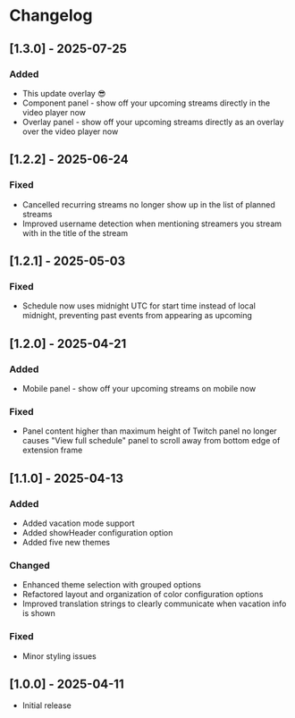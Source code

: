 # Changelog

## [1.3.0] - 2025-07-25

### Added
- This update overlay 😎
- Component panel - show off your upcoming streams directly in the video player now
- Overlay panel - show off your upcoming streams directly as an overlay over the video player now

## [1.2.2] - 2025-06-24

### Fixed
- Cancelled recurring streams no longer show up in the list of planned streams
- Improved username detection when mentioning streamers you stream with in the title of the stream

## [1.2.1] - 2025-05-03

### Fixed
- Schedule now uses midnight UTC for start time instead of local midnight, preventing past events from appearing as upcoming

## [1.2.0] - 2025-04-21

### Added
- Mobile panel - show off your upcoming streams on mobile now

### Fixed
- Panel content higher than maximum height of Twitch panel no longer causes "View full schedule" panel to scroll away from bottom edge of extension frame

## [1.1.0] - 2025-04-13

### Added
- Added vacation mode support
- Added showHeader configuration option
- Added five new themes

### Changed
- Enhanced theme selection with grouped options
- Refactored layout and organization of color configuration options
- Improved translation strings to clearly communicate when vacation info is shown

### Fixed
- Minor styling issues

## [1.0.0] - 2025-04-11

- Initial release
